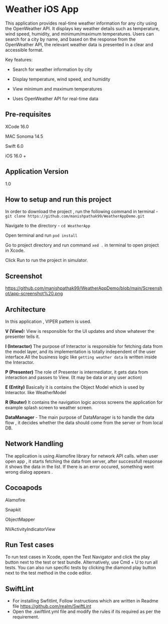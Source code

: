 # Weather iOS App
This application provides real-time weather information for any city using the OpenWeather API. It displays key weather details such as temperature, wind speed, humidity, and minimum/maximum temperatures. Users can search for a city by name, and based on the response from the OpenWeather API, the relevant weather data is presented in a clear and accessible format.

Key features:

* Search for weather information by city

* Display temperature, wind speed, and humidity

* View minimum and maximum temperatures

* Uses OpenWeather API for real-time data

## Pre-requisites
XCode 16.0

MAC Sonoma 14.5

Swift 6.0

iOS 16.0 +

## Application Version 
1.0


## How to setup and run this project

In order to download the project , run the following command in terminal - 
`git clone https://github.com/manishpathak99/WeatherAppDemo.git`

Navigate to the directory - `cd WeatherApp`

Open terminal and run  `pod install`

Go to project directory and run command `xed .` in terminal to open project in Xcode. 

Click Run to run the project in simulator.

## Screenshot 
https://github.com/manishpathak99/WeatherAppDemo/blob/main/Screenshot/app-screenshot%20.png

## Architecture 
 In this application , VIPER pattern is used.
 
**V (View):**
View is responsible for the UI updates and show whatever the presenter tells it.

**I (Interactor)** The purpose of Interactor is responsible for fetching data from the model layer, and its implementation is totally independent of the user interface.All the business logic like `getting weather data` is written inside the Interactor.

**P (Presenter)** The role of Presenter is intermediator, it gets data from interaction and passes to View. (It may be data or any user action)

**E (Entity)**  Basically it is contains the Object Model which is used by Interactor. like WeatherModel

**R (Router)** It contains the navigation logic across screens the application for example splash screen to weather screen. 

**DataManager** - The main purpose of DataManager is to handle the data flow , it decides whether the data should come from the server or from local DB. 


## Network Handling
The application is using Alamofire library for network API calls. when user open app , it starts fetching the data from server, after successfull response it shows the data in the list. If there is an error occured, something went wrong dialog appears . 

## Cocoapods
Alamofire

Snapkit
  
ObjectMapper

NVActivityIndicatorView

## Run Test cases 
To run test cases in Xcode, open the Test Navigator and click the play button next to the test or test bundle. Alternatively, use Cmd + U to run all tests. You can also run specific tests by clicking the diamond play button next to the test method in the code editor.


## SwiftLint 
- For installing Swfitlint, Follow instructions which are written in Readme file  https://github.com/realm/SwiftLint
- Open the .swiftlint.yml file and modify the rules if its required as per the requirement.
